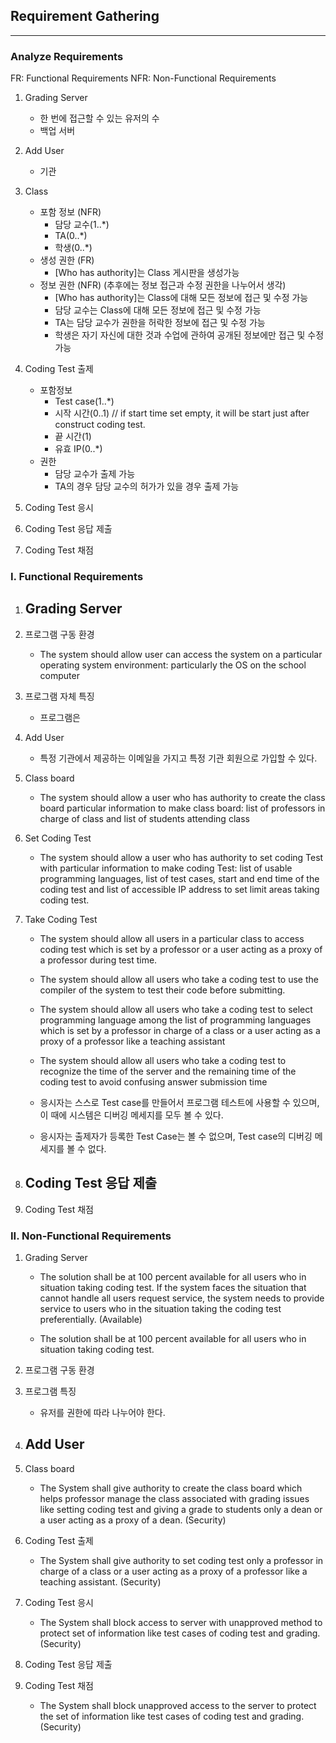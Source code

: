 ## **Requirement Gathering**
---
### Analyze Requirements
FR: Functional Requirements
NFR: Non-Functional Requirements

1. Grading Server
    - 한 번에 접근할 수 있는 유저의 수
    - 백업 서버

1. Add User
    - 기관

1. Class
    - 포함 정보 (NFR)
        * 담당 교수(1..\*)
        - TA(0..\*)
        - 학생(0..\*)
    - 생성 권한 (FR)
        - [Who has authority]는 Class 게시판을 생성가능
    - 정보 권한 (NFR) (추후에는 정보 접근과 수정 권한을 나누어서 생각)
        - [Who has authority]는 Class에 대해 모든 정보에 접근 및 수정 가능
        - 담당 교수는 Class에 대해 모든 정보에 접근 및 수정 가능
        - TA는 담당 교수가 권한을 허락한 정보에 접근 및 수정 가능
        - 학생은 자기 자신에 대한 것과 수업에 관하여 공개된 정보에만 접근 및 수정 가능

1. Coding Test 출제
    - 포함정보
        - Test case(1..\*)
        - 시작 시간(0..1) // if start time set empty, it will be start just after construct coding test.
        - 끝 시간(1)
        - 유효 IP(0..\*)
    - 권한
        - 담당 교수가 출제 가능
        - TA의 경우 담당 교수의 허가가 있을 경우 출제 가능

1. Coding Test 응시

1. Coding Test 응답 제출

1. Coding Test 채점

### **I. Functional Requirements**
1. Grading Server
    -

1. 프로그램 구동 환경
    - The system should allow user can access the system on a particular operating system environment: particularly the OS on the school computer

1. 프로그램 자체 특징
    - 프로그램은

1. Add User
    - 특정 기관에서 제공하는 이메일을 가지고 특정 기관 회원으로 가입할 수 있다.

1. Class board
    - The system should allow a user who has authority to create the class board particular information to make class board: list of professors in charge of class and list of students attending class

1. Set Coding Test
    - The system should allow a user who has authority to set coding Test with particular information to make coding Test: list of usable programming languages, list of test cases, start and end time of the coding test and list of accessible IP address to set limit areas taking coding test.

1. Take Coding Test
    - The system should allow all users in a particular class to access coding test which is set by a professor or a user acting as a proxy of a professor during test time.

    - The system should allow all users who take a coding test to use the compiler of the system to test their code before submitting.

    - The system should allow all users who take a coding test to select programming language among the list of programming languages which is set by a professor in charge of a class or a user acting as a proxy of a professor like a teaching assistant

    - The system should allow all users who take a coding test to recognize the time of the server and the remaining time of the coding test to avoid confusing answer submission time

    - 응시자는 스스로 Test case를 만들어서 프로그램 테스트에 사용할 수 있으며, 이 때에 시스템은 디버깅 메세지를 모두 볼 수 있다.
    - 응시자는 출제자가 등록한 Test Case는 볼 수 없으며, Test case의 디버깅 메세지를 볼 수 없다.


1. Coding Test 응답 제출
    -

1. Coding Test 채점


### **II. Non-Functional Requirements**
1. Grading Server
    - The solution shall be at 100 percent available for all users who in situation taking coding test. If the system faces the situation that cannot handle all users request service, the system needs to provide service to users who in the situation taking the coding test preferentially.
    (Available)

    - The solution shall be at 100 percent available for all users who in situation taking coding test.

1. 프로그램 구동 환경

1. 프로그램 특징
    - 유저를 권한에 따라 나누어야 한다.

1. Add User
    -

1. Class board
    - The System shall give authority to create the class board which helps professor manage the class associated with grading issues like setting coding test and giving a grade to students only a dean or a user acting as a proxy of a dean. (Security)

1. Coding Test 출제
    - The System shall give authority to set coding test only a professor in charge of a class or a user acting as a proxy of a professor like a teaching assistant. (Security)

1. Coding Test 응시
    - The System shall block access to server with unapproved method to protect set of information like test cases of coding test and grading. (Security)

1. Coding Test 응답 제출

1. Coding Test 채점
    - The System shall block unapproved access to the server to protect the set of information like test cases of coding test and grading. (Security)
